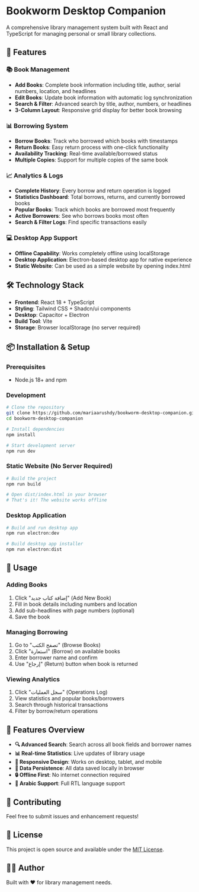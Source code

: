# Bookworm Desktop Companion

A comprehensive library management system built with React and TypeScript for managing personal or small library collections.

## 🚀 Features

### 📚 Book Management
- **Add Books**: Complete book information including title, author, serial numbers, location, and headlines
- **Edit Books**: Update book information with automatic log synchronization
- **Search & Filter**: Advanced search by title, author, numbers, or headlines
- **3-Column Layout**: Responsive grid display for better book browsing

### 📊 Borrowing System
- **Borrow Books**: Track who borrowed which books with timestamps
- **Return Books**: Easy return process with one-click functionality
- **Availability Tracking**: Real-time available/borrowed status
- **Multiple Copies**: Support for multiple copies of the same book

### 📈 Analytics & Logs
- **Complete History**: Every borrow and return operation is logged
- **Statistics Dashboard**: Total borrows, returns, and currently borrowed books
- **Popular Books**: Track which books are borrowed most frequently
- **Active Borrowers**: See who borrows books most often
- **Search & Filter Logs**: Find specific transactions easily

### 💻 Desktop App Support
- **Offline Capability**: Works completely offline using localStorage
- **Desktop Application**: Electron-based desktop app for native experience
- **Static Website**: Can be used as a simple website by opening index.html

## 🛠️ Technology Stack

- **Frontend**: React 18 + TypeScript
- **Styling**: Tailwind CSS + Shadcn/ui components
- **Desktop**: Capacitor + Electron
- **Build Tool**: Vite
- **Storage**: Browser localStorage (no server required)

## 📦 Installation & Setup

### Prerequisites
- Node.js 18+ and npm

### Development
```bash
# Clone the repository
git clone https://github.com/mariaarushdy/bookworm-desktop-companion.git
cd bookworm-desktop-companion

# Install dependencies
npm install

# Start development server
npm run dev
```

### Static Website (No Server Required)
```bash
# Build the project
npm run build

# Open dist/index.html in your browser
# That's it! The website works offline
```

### Desktop Application
```bash
# Build and run desktop app
npm run electron:dev

# Build desktop app installer
npm run electron:dist
```

## 🚀 Usage

### Adding Books
1. Click "إضافة كتاب جديد" (Add New Book)
2. Fill in book details including numbers and location
3. Add sub-headlines with page numbers (optional)
4. Save the book

### Managing Borrowing
1. Go to "تصفح الكتب" (Browse Books)
2. Click "استعارة" (Borrow) on available books
3. Enter borrower name and confirm
4. Use "إرجاع" (Return) button when book is returned

### Viewing Analytics
1. Click "سجل العمليات" (Operations Log)
2. View statistics and popular books/borrowers
3. Search through historical transactions
4. Filter by borrow/return operations

## 📱 Features Overview

- **🔍 Advanced Search**: Search across all book fields and borrower names
- **📊 Real-time Statistics**: Live updates of library usage
- **🎯 Responsive Design**: Works on desktop, tablet, and mobile
- **💾 Data Persistence**: All data saved locally in browser
- **🔒 Offline First**: No internet connection required
- **🎨 Arabic Support**: Full RTL language support

## 🤝 Contributing

Feel free to submit issues and enhancement requests!

## 📄 License

This project is open source and available under the [MIT License](LICENSE).

## 👩‍💻 Author

Built with ❤️ for library management needs.
